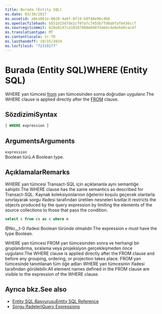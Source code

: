 ```yaml
---
title: Burada (Entity SQL)
ms.date: 03/30/2017
ms.assetid: a8e1061e-0028-4a6f-8f19-b9f48e96c4b8
ms.openlocfilehash: b551d15d7de2cf07afc7455b7fd0a0faf6436ccf
ms.sourcegitcommit: 628e8147ca10187488e6407dab4c4e6ebe0cac47
ms.translationtype: MT
ms.contentlocale: tr-TR
ms.lasthandoff: 10/15/2019
ms.locfileid: "72319177"
---
```

# <a name="where-entity-sql"></a><span data-ttu-id="6e156-102">Burada (Entity SQL)</span><span class="sxs-lookup"><span data-stu-id="6e156-102">WHERE (Entity SQL)</span></span>
<span data-ttu-id="6e156-103">WHERE yan tümcesi [from](from-entity-sql.md) yan tümcesinden sonra doğrudan uygulanır.</span><span class="sxs-lookup"><span data-stu-id="6e156-103">The WHERE clause is applied directly after the [FROM](from-entity-sql.md) clause.</span></span>  
  
## <a name="syntax"></a><span data-ttu-id="6e156-104">Sözdizimi</span><span class="sxs-lookup"><span data-stu-id="6e156-104">Syntax</span></span>  
  
```sql  
[ WHERE expression ]  
```  
  
## <a name="arguments"></a><span data-ttu-id="6e156-105">Arguments</span><span class="sxs-lookup"><span data-stu-id="6e156-105">Arguments</span></span>  
 `expression`  
 <span data-ttu-id="6e156-106">Boolean türü.</span><span class="sxs-lookup"><span data-stu-id="6e156-106">A Boolean type.</span></span>  
  
## <a name="remarks"></a><span data-ttu-id="6e156-107">Açıklamalar</span><span class="sxs-lookup"><span data-stu-id="6e156-107">Remarks</span></span>  
 <span data-ttu-id="6e156-108">WHERE yan tümcesi Transact-SQL için açıklananla aynı semantiğe sahiptir.</span><span class="sxs-lookup"><span data-stu-id="6e156-108">The WHERE clause has the same semantics as described for Transact-SQL.</span></span> <span data-ttu-id="6e156-109">Kaynak koleksiyonlarının öğelerini koşulu geçecek olanlarla sınırlayarak sorgu ifadesi tarafından üretilen nesneleri kısıtlar.</span><span class="sxs-lookup"><span data-stu-id="6e156-109">It restricts the objects produced by the query expression by limiting the elements of the source collections to those that pass the condition.</span></span>  
  
```sql  
select c from cs as c where e  
```  
  
 <span data-ttu-id="6e156-110">@No__t-0 ifadesi Boolean türünde olmalıdır.</span><span class="sxs-lookup"><span data-stu-id="6e156-110">The expression `e` must have the type Boolean.</span></span>  
  
 <span data-ttu-id="6e156-111">WHERE yan tümcesi FROM yan tümcesinden sonra ve herhangi bir gruplandırma, sıralama veya projeksiyon gerçekleşmeden önce uygulanır.</span><span class="sxs-lookup"><span data-stu-id="6e156-111">The WHERE clause is applied directly after the FROM clause and before any grouping, ordering, or projection takes place.</span></span> <span data-ttu-id="6e156-112">FROM yan tümcesinde tanımlanan tüm öğe adları WHERE yan tümcesinin ifadesi tarafından görülebilir.</span><span class="sxs-lookup"><span data-stu-id="6e156-112">All element names defined in the FROM clause are visible to the expression of the WHERE clause.</span></span>  
  
## <a name="see-also"></a><span data-ttu-id="6e156-113">Ayrıca bkz.</span><span class="sxs-lookup"><span data-stu-id="6e156-113">See also</span></span>

- [<span data-ttu-id="6e156-114">Entity SQL Başvurusu</span><span class="sxs-lookup"><span data-stu-id="6e156-114">Entity SQL Reference</span></span>](entity-sql-reference.md)
- [<span data-ttu-id="6e156-115">Sorgu İfadeleri</span><span class="sxs-lookup"><span data-stu-id="6e156-115">Query Expressions</span></span>](query-expressions-entity-sql.md)
